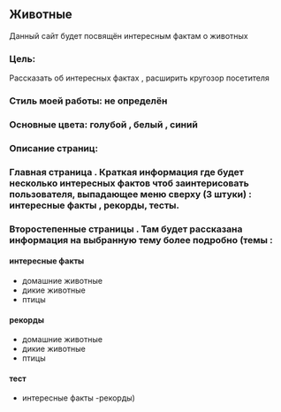 ## Животные 
Данный сайт будет посвящён интересным фактам о животных
### Цель:
Рассказать об интересных фактах , расширить кругозор посетителя
### Стиль моей работы: не определён
### Основные цвета: голубой , белый , синий
### Описание страниц:
 ### Главная страница . Краткая информация где будет несколько интересных фактов чтоб заинтерисовать пользователя, выпадающее меню сверху (3 штуки) : интересные факты , рекорды, тесты. 
 ### Второстепенные страницы . Там будет рассказана информация на выбранную тему более подробно (темы : 
 #### интересные факты
 - домашние животные
 - дикие животные 
 - птицы
#### рекорды 
 - домашние животные
 - дикие животные 
 - птицы
 #### тест 
 - интересные факты 
 -рекорды)

